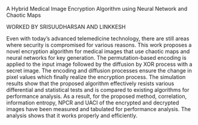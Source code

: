 A Hybrid Medical Image Encryption Algorithm using Neural Network and Chaotic Maps

WORKED BY SRISUUDHARSAN AND LINKKESH


Even with today’s advanced telemedicine 
technology, there are still areas where security is compromised
for various reasons. This work proposes a novel encryption
algorithm for medical images that use chaotic maps and neural
networks for key generation. The permutation-based encoding
is applied to the input image followed by the diffusion by
XOR process with a secret image. The encoding and diffusion
processes ensure the change in pixel values which finally realize
the encryption process. The simulation results show that the
proposed algorithm effectively resists various differential and
statistical tests and is compared to existing algorithms for
performance analysis. As a result, for the proposed method,
correlation, information entropy, NPCR and UACI of the
encrypted and decrypted images have been measured and
tabulated for performance analysis. The analysis shows that it
works properly and efficiently.

